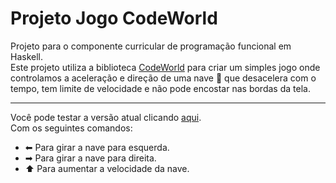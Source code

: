 # Projeto Jogo CodeWorld
Projeto para o componente curricular de programação funcional em Haskell.  
Este projeto utiliza a biblioteca [CodeWorld](https://code.world/haskell#) para criar um simples jogo onde controlamos a aceleração e direção de uma nave 🚀 que desacelera com o tempo, tem limite de velocidade e não pode encostar nas bordas da tela.  
***
Você pode testar a versão atual clicando [aqui](https://code.world/run.html?mode=haskell&dhash=D_z_uYlnE5qjVLLx95GD2cg).  
Com os seguintes comandos:  
- ⬅ Para girar a nave para esquerda.
- ➡ Para girar a nave para direita.
- ⬆ Para aumentar a velocidade da nave.
